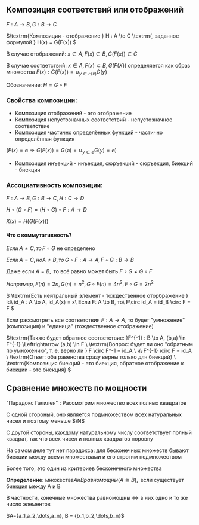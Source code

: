 ## Композиция  соответствий или отображений

$F: A \to B, G: B \to C$

$\textrm{Композиция - отображение } H : A \to C \textrm{, заданное формулой } H(x) = G(F(x)) $

$\textrm{В случае отображений: } x \in A, F(x) \in B, G(F(x)) \in C$

$\textrm{В случае соответствий: } x \in A, F(x) \subset B, G(F(X)) \textrm{ определяется как образ множества } F(x): G(F(x)) = \cup_{y \in F(x)}G(y)$

$\textrm{Обозначение: } H = G \circ F$


### Свойства композиции:
- Композиция отображений - это отображение
- Композиция непустозначных соответствий - непустозначное соответствие
- Композиция частично определённых функций - частично определённая функция

$(F(x) = \varnothing \Rightarrow G(F(x)) = G(\varnothing) = \cup_{y\in \varnothing}G(y) = \varnothing)$
- Композиция инъекций - инъекция, сюръекций - сюръекция, биекций - биекция

### Ассоциативность композиции:
$F: A \to B, G: B \to C, H : C \to D$

$H \circ (G \circ F) = (H \circ G) \circ F : A \to D$

$K(x) = H(G(F(x)))$

#### Что с коммутативность?
$Если\, A \ne C, то \, F \circ G \textrm{ не определено}$

$Если\, A = C, но A \ne B, \,то\, G\circ F : A \to A, F \circ G : B \to B$

$\textrm{Даже если } A = B, \textrm{ то всё равно может быть } F \circ G \ne G \circ F$ 

$Например, F(n) = 2n, G(n)=n^2, G \circ F(n) = 4n^2, F \circ G = 2n^2$

$
\textrm{Есть нейтральный элемент - тождественное оторбражение } id\\
id_A : A \to A, id_A(x) = x\\
Если F: A \to B, то\ F\circ id_A = id_B \circ F = F
$

Если рассмотреть все соответствия $F: A \to A$, то будет "умножение" (композиция) и "единица" (тождественное отображение)

$\textrm{Также будет обратное соответствие: }F^{-1} : B \to A, (b,a) \in F^{-1} \Leftrightarrow (a,b) \in F
\\ \textrm{Вопрос: будет ли оно "обратным по умножению", т. е. верно ли } F \circ F^-1 = id_A \ и\ F^{-1} \circ F = id_A \\
\textrm{Ответ: оба равенства сразу верны только для биекций} \\
\textrm{Композиция биекций - это биекция, обратное отображение к биекции - это биекция}
$


## Сравнение множеств по мощности

"Парадокс Галилея" : Рассмотрим множество всех полных квадратов

С одной стороный, оно является подмножеством всех натуральных чисел и поэтому меньше $\N$

С другой стороны, каждому натуральному числу соответствует полный квадрат, так что всех чисел и полных квадратов поровну

На самом деле тут нет парадокса: для бесконечных множеств бывают биекции между всеми множествами и его строгим подмножеством

Более того, это один из критериев бесконечного множества

**Определение**:
$\textrm{множества} A и B равномощны (A \cong B), \textrm{ если существует биекция между A и B}$

В частности, конечные множества равномощны $\Leftrightarrow$ в них одно и то же число элементов

$A=\{a_1,a_2,\dots,a_n}, B = {b_1,b_2,\dots,b_n}$